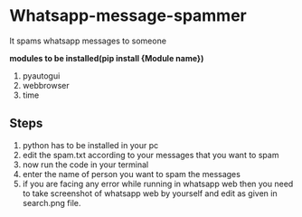 # Whatsapp-message-spammer
It spams whatsapp messages to someone



**modules to be installed(pip install {Module name})**
1. pyautogui
2. webbrowser
3. time

## Steps
1. python has to be installed in your pc
2. edit the spam.txt according to your messages that you want to spam
3. now run the code in your terminal
4. enter the name of person you want to spam the messages
5. if you are facing any error while running in whatsapp web then you need to take screenshot of whatsapp web by yourself and edit as given in search.png file.
